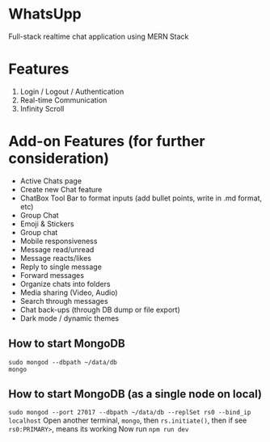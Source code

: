 # WhatsUpp
Full-stack realtime chat application using MERN Stack

# Features
1. Login / Logout / Authentication
2. Real-time Communication
3. Infinity Scroll

# Add-on Features (for further consideration)
- Active Chats page
- Create new Chat feature
- ChatBox Tool Bar to format inputs (add bullet points, write in .md format, etc)
- Group Chat
- Emoji & Stickers
- Group chat
- Mobile responsiveness
- Message read/unread
- Message reacts/likes
- Reply to single message
- Forward messages
- Organize chats into folders
- Media sharing (Video, Audio)
- Search through messages
- Chat back-ups (through DB dump or file export)
- Dark mode / dynamic themes

## How to start MongoDB
`sudo mongod --dbpath ~/data/db` <br>
`mongo`

## How to start MongoDB (as a single node on local)
`sudo mongod --port 27017 --dbpath ~/data/db --replSet rs0 --bind_ip localhost`
Open another terminal, `mongo`, then `rs.initiate()`, then if see `rs0:PRIMARY>`, means its working
Now run `npm run dev`